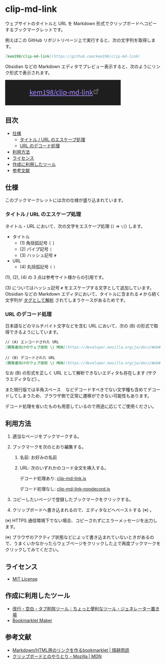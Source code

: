 <!-- omit in toc -->
# clip-md-link

ウェブサイトのタイトルと URL を Markdown 形式でクリップボードへコピーするブックマークレットです。

例えばこの GitHub リポジトリページ上で実行すると、次の文字列を取得します。

```md
[kem198/clip-md-link](https://github.com/kem198/clip-md-link)
```

Obsidian などの Markdown エディタでプレビュー表示すると、次のようにリンク形式で表示されます。

![preview](images/preview.png)

<!-- omit in toc -->
## 目次

- [仕様](#仕様)
    - [タイトル / URL のエスケープ処理](#タイトル--url-のエスケープ処理)
    - [URL のデコード処理](#url-のデコード処理)
- [利用方法](#利用方法)
- [ライセンス](#ライセンス)
- [作成に利用したツール](#作成に利用したツール)
- [参考文献](#参考文献)

## 仕様

このブックマークレットには次の仕様が盛り込まれています。

### タイトル / URL のエスケープ処理

タイトル・URL において、次の文字をエスケープ処理 (`[` ⇒ `\[`) します。

- タイトル
    - (1) 角括弧記号 `[` `]`
    - (2) パイプ記号 `|`
    - (3) ハッシュ記号 `#`
- URL
    - (4) 丸括弧記号 `(` `)`

(1), (2), (4) の 3 点は参考サイト様からの引用です。

(3) についてはハッシュ記号 `#` をエスケープする文字として追加しています。Obsidian などの Markdown エディタにおいて、タイトルに含まれる `#` から続く文字列が [タグとして解析](https://publish.obsidian.md/help-ja/ガイド/タグの操作) されてしまうケースがあるためです。

### URL のデコード処理

日本語などのマルチバイト文字などを含む URL において、次の (B) の形式で取得できるようにしています。

```md
// (A) エンコードされた URL
[開発者向けのウェブ技術 \| MDN](https://developer.mozilla.org/ja/docs/Web#%E3%82%A6%E3%82%A7%E3%83%96%E9%96%8B%E7%99%BA%E8%80%85%E3%81%AE%E3%81%9F%E3%82%81%E3%81%AE%E3%83%89%E3%82%AD%E3%83%A5%E3%83%A1%E3%83%B3%E3%83%88)

// (B) デコードされた URL
[開発者向けのウェブ技術 \| MDN](https://developer.mozilla.org/ja/docs/Web#ウェブ開発者のためのドキュメント)
```

なお (B) の形式を正しく URL として解析できないエディタも存在します (サクラエディタなど) 。

また現行版では半角スペース ` ` などデコードすべきでない文字種も含めてデコードしてしまうため、ブラウザ側で正常に遷移ができない可能性もあります。

デコード処理を省いたものも用意しているので用途に応じてご使用ください。

## 利用方法

1. 適当なページをブックマークする。
2. ブックマークを次のとおり編集する。
    1. 名前: お好みの名前
    2. URL: 次のいずれかのコード全文を挿入する。

        デコード処理あり: [clip-md-link.js](clip-md-link.js)

        デコード処理なし: [clip-md-link-nondecord.js](clip-md-link-nondecord.js)

3. コピーしたいページで登録したブックマークをクリックする。
4. クリップボードへ書き込まれるので、エディタなどへペーストする (※) 。

(※) HTTPS 通信環境下でない場合、コピーされずにエラーメッセージを出力します。

(※) ブラウザのアクティブ状態などによって書き込まれていないときがあるので、うまくいかなかったらウェブページをクリックした上で再度ブックマークをクリックしてみてください。

## ライセンス

- [MIT License](LICENSE)

## 作成に利用したツール

- [改行・空白・タブ削除ツール｜ちょっと便利なツール・ジェネレーター置き場](https://html-css-javascript.com/n-space-tab/)
- [Bookmarklet Maker](https://caiorss.github.io/bookmarklet-maker/)

## 参考文献

- [Markdown/HTML用のリンクを作るbookmarklet \| 晴耕雨読](https://tex2e.github.io/blog/javascript/bookmarklet-for-links)
- [クリップボードとのやりとり - Mozilla \| MDN](https://developer.mozilla.org/ja/docs/Mozilla/Add-ons/WebExtensions/Interact_with_the_clipboard#ブラウザーの互換性)

